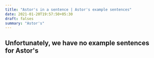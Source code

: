 ```yaml
---
title: "Astor's in a sentence | Astor's example sentences"
date: 2021-01-20T19:57:50+05:30
draft: falses
summary: "Astor's"
---
```

## Unfortunately, we have no example sentences for Astor's                 
